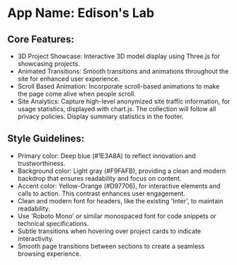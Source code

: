 # **App Name**: Edison's Lab

## Core Features:

- 3D Project Showcase: Interactive 3D model display using Three.js for showcasing projects.
- Animated Transitions: Smooth transitions and animations throughout the site for enhanced user experience.
- Scroll Based Animation: Incorporate scroll-based animations to make the page come alive when people scroll.
- Site Analytics: Capture high-level anonymized site traffic information, for usage statistics, displayed with chart.js. The collection will follow all privacy policies. Display summary statistics in the footer.

## Style Guidelines:

- Primary color: Deep blue (#1E3A8A) to reflect innovation and trustworthiness.
- Background color: Light gray (#F9FAFB), providing a clean and modern backdrop that ensures readability and focus on content.
- Accent color: Yellow-Orange (#D97706), for interactive elements and calls to action. This contrast enhances user engagement.
- Clean and modern font for headers, like the existing 'Inter', to maintain readability.
- Use 'Roboto Mono' or similar monospaced font for code snippets or technical specifications.
- Subtle transitions when hovering over project cards to indicate interactivity.
- Smooth page transitions between sections to create a seamless browsing experience.